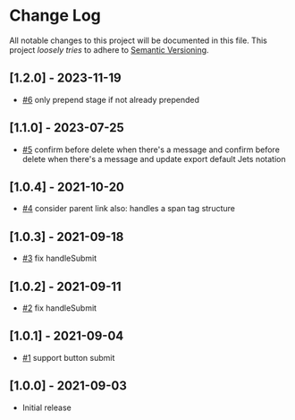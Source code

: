 # Change Log

All notable changes to this project will be documented in this file.
This project *loosely tries* to adhere to [Semantic Versioning](http://semver.org/).

## [1.2.0] - 2023-11-19
- [#6](https://github.com/boltops-tools/jets-ujs-compat/pull/6) only prepend stage if not already prepended

## [1.1.0] - 2023-07-25
- [#5](https://github.com/boltops-tools/jets-ujs-compat/pull/5) confirm before delete when there's a message and confirm before delete when there's a message and update export default Jets notation

## [1.0.4] - 2021-10-20
- [#4](https://github.com/boltops-tools/jets-ujs-compat/pull/4) consider parent link also: handles a span tag structure

## [1.0.3] - 2021-09-18
- [#3](https://github.com/boltops-tools/jets-ujs-compat/pull/3) fix handleSubmit

## [1.0.2] - 2021-09-11
- [#2](https://github.com/boltops-tools/jets-ujs-compat/pull/2) fix handleSubmit

## [1.0.1] - 2021-09-04
- [#1](https://github.com/boltops-tools/jets-ujs-compat/pull/1) support button submit

## [1.0.0] - 2021-09-03
- Initial release
